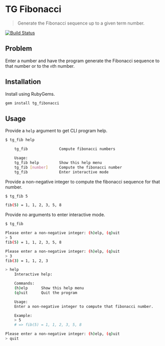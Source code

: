 # TG Fibonacci

> Generate the Fibonacci sequence up to a given term number.

[![Build Status](https://travis-ci.com/tacoda/tg_fibonacci.svg?branch=master)](https://travis-ci.com/tacoda/tg_fibonacci)

## Problem

Enter a number and have the program generate the Fibonacci sequence to that number or to the `n`th number.

## Installation

Install using RubyGems.

```sh
gem install tg_fibonacci
```

## Usage

Provide a `help` argument to get CLI program help.

```sh
$ tg_fib help

    tg_fib              Compute fibonacci numbers

    Usage:
    tg_fib help         Show this help menu
    tg_fib [number]     Compute the fibonacci number
    tg_fib              Enter interactive mode
```

Provide a non-negative integer to compute the fibonacci sequence for that number.

```sh
$ tg_fib 5

fib(5) = 1, 1, 2, 3, 5, 8
```

Provide no arguments to enter interactive mode.

```sh
$ tg_fib

Please enter a non-negative integer: (h)elp, (q)uit
> 5
fib(5) = 1, 1, 2, 3, 5, 8

Please enter a non-negative integer: (h)elp, (q)uit
> 3
fib(3) = 1, 1, 2, 3

> help
    Interactive help:

    Commands:
    (h)elp      Show this help menu
    (q)uit      Quit the program

    Usage:
    Enter a non-negative integer to compute that fibonacci number.

    Example:
    > 5
    # => fib(5) = 1, 1, 2, 3, 5, 8

Please enter a non-negative integer: (h)elp, (q)uit
> quit
```